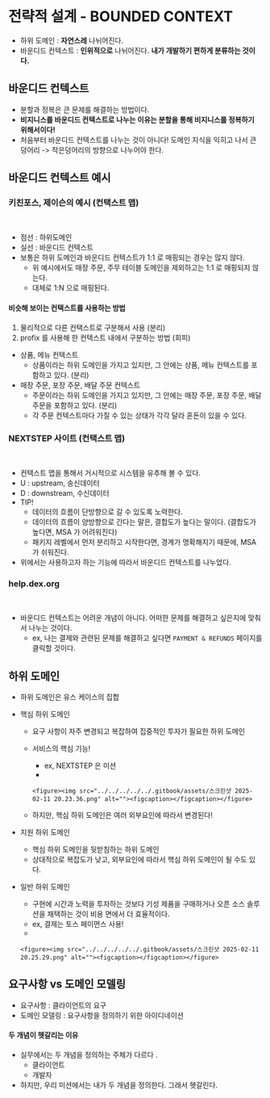 # 전략적 설계 - BOUNDED CONTEXT

* 하위 도메인 : **자연스레** 나뉘어진다.&#x20;
* 바운디드 컨텍스트 : **인위적으로** 나뉘어진다. **내가 개발하기 편하게 분류하는 것이다.**

## 바운디드 컨텍스트&#x20;

* 분할과 정복은 큰 문제를 해결하는 방법이다.
* **비지니스를 바운디드 컨텍스트로 나누는 이유는 분할을 통해 비지니스를 정복하기 위해서이다!**
* 처음부터 바운디드 컨텍스트를 나누는 것이 아니다! 도메인 지식을 익히고 나서 큰덩어리 -> 작은덩어리의 방향으로 나누어야 한다.&#x20;

## 바운디드 컨텍스트 예시

### 키친포스, 제이슨의 예시 (컨택스트 맵)&#x20;

<figure><img src="../../../../../.gitbook/assets/스크린샷 2025-02-11 19.44.52.png" alt=""><figcaption></figcaption></figure>

* 점선 : 하위도메인&#x20;
* 실선 : 바운디드 컨텍스트
* 보통은 하위 도메인과 바운디드 컨텍스트가 1:1 로 매핑되는 경우는 많지 않다.&#x20;
  * 위 예시에서도 매장 주문, 주무 테이블 도메인을 제외하고는 1:1 로 매핑되지 않는다.&#x20;
  * 대체로 1:N 으로 매핑된다.&#x20;

#### 비슷해 보이는 컨택스트를 사용하는 방법&#x20;

1. 물리적으로 다른 컨택스트로 구분해서 사용 (분리)
2. profix 를 사용해 한 컨텍스트 내에서 구분하는 방법 (회피)&#x20;

* 상품, 메뉴 컨텍스트&#x20;
  * 상품이라는 하위 도메인을 가지고 있지만, 그 안에는 상품, 메뉴 컨텍스트를 포함하고 있다. (분리)&#x20;
* 매장 주문, 포장 주문, 배달 주문 컨텍스트&#x20;
  * 주문이라는 하위 도메인을 가지고 있지만, 그 안에는 매장 주문, 포장 주문, 배달 주문을 포함하고 있다. (분리)&#x20;
  * 각 주문 컨텍스트마다 가질 수 있는 상태가 각각 달라 혼돈이 있을 수 있다.&#x20;

### NEXTSTEP 사이트 (컨택스트 맵)

<figure><img src="../../../../../.gitbook/assets/스크린샷 2025-02-11 20.01.10.png" alt=""><figcaption></figcaption></figure>

* 컨택스트 맵을 통해서 거시적으로 시스템을 유추해 볼 수 있다.&#x20;
* U : upstream, 송신데이터&#x20;
* D : downstream, 수신데이터
* TIP!
  * 데이터의 흐름이 단방향으로 갈 수 있도록 노력한다.&#x20;
  * 데이터의 흐름이 양방향으로 간다는 말은, 결합도가 높다는 말이다. (결합도가 높다면, MSA 가 어려워진다)&#x20;
  * 패키지 레벨에서 먼저 분리하고 시작한다면, 경계가 명확해지기 때문에, MSA 가 쉬워진다.&#x20;
* 위에서는 사용하고자 하는 기능에 따라서 바운디드 컨텍스트를 나누었다.&#x20;

### help.dex.org

<figure><img src="../../../../../.gitbook/assets/스크린샷 2025-02-11 20.13.57.png" alt=""><figcaption></figcaption></figure>

* 바운디드 컨텍스트는 어려운 개념이 아니다. 어떠한 문제를 해결하고 싶은지에 맞춰서 나누는 것이다.&#x20;
  * ex, 나는 결제와 관련된 문제를 해결하고 싶다면 `PAYMENT & REFUNDS` 페이지를 클릭할 것이다.&#x20;

## 하위 도메인&#x20;

* 하위 도메인은 유스 케이스의 집합&#x20;
* 핵심 하위 도메인&#x20;
  * 요구 사항이 자주 변경되고 복잡하여 집중적인 투자가 필요한 하위 도메인&#x20;
  * 서비스의 핵심 기능!&#x20;
    * ex, NEXTSTEP 은 미션
    *

        <figure><img src="../../../../../.gitbook/assets/스크린샷 2025-02-11 20.23.36.png" alt=""><figcaption></figcaption></figure>
  * 하지만, 핵심 하위 도메인은 여러 외부요인에 따라서 변경된다!&#x20;
* 지원 하위 도메인&#x20;
  * 핵심 하위 도메인을 뒷받침하는 하위 도메인
  * 상대적으로 복잡도가 낮고, 외부요인에 따라서 핵심 하위 도메인이 될 수도 있다.&#x20;
* 일반 하위 도메인&#x20;
  * 구현에 시간과 노력을 투자하는 것보다 기성 제품을 구매하거나 오픈 소스 솔루션을 채택하는 것이 비용 면에서 더 효율적이다.&#x20;
  * ex, 결제는 토스 페이먼스 사용!&#x20;
  *

      <figure><img src="../../../../../.gitbook/assets/스크린샷 2025-02-11 20.25.29.png" alt=""><figcaption></figcaption></figure>

## 요구사항 vs 도메인 모델링&#x20;

* 요구사항 : 클라이언트의 요구
* 도메인 모델링 : 요구사항을 정의하기 위한 아이디네이션

#### 두 개념이 헷갈리는 이유&#x20;

* 실무에서는 두 개념을 정의하는 주체가 다르다 .
  * 클라이언트&#x20;
  * 개발자&#x20;
* 하지만, 우리 미션에서는 내가 두 개념을 정의한다. 그래서 헷갈린다.&#x20;
